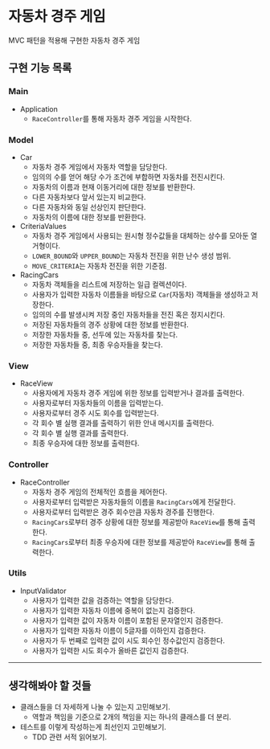 # 자동차 경주 게임

MVC 패턴을 적용해 구현한 자동차 경주 게임

## 구현 기능 목록

### Main

* Application
    * `RaceController`를 통해 자동차 경주 게임을 시작한다.

### Model

* Car
    * 자동차 경주 게임에서 자동차 역할을 담당한다.
    * 임의의 수를 얻어 해당 수가 조건에 부합하면 자동차를 전진시킨다.
    * 자동차의 이름과 현재 이동거리에 대한 정보를 반환한다.
    * 다른 자동차보다 앞서 있는지 비교한다.
    * 다른 자동차와 동일 선상인지 판단한다.
    * 자동차의 이름에 대한 정보를 반환한다.
* CriteriaValues
    * 자동차 경주 게임에서 사용되는 원시형 정수값들을 대체하는 상수를 모아둔 열거형이다.
    * `LOWER_BOUND`와 `UPPER_BOUND`는 자동차 전진을 위한 난수 생성 범위.
    * `MOVE_CRITERIA`는 자동차 전진을 위한 기준점.
* RacingCars
    * 자동차 객체들을 리스트에 저장하는 일급 컬렉션이다.
    * 사용자가 입력한 자동차 이름들을 바탕으로 `Car`(자동차) 객체들을 생성하고 저장한다.
    * 임의의 수를 발생시켜 저장 중인 자동차들을 전진 혹은 정지시킨다.
    * 저장된 자동차들의 경주 상황에 대한 정보를 반환한다.
    * 저장한 자동차들 중, 선두에 있는 자동차를 찾는다.
    * 저장한 자동차들 중, 최종 우승자들을 찾는다.

### View

* RaceView
    * 사용자에게 자동차 경주 게임에 위한 정보를 입력받거나 결과를 출력한다.
    * 사용자로부터 자동차들의 이름을 입력받는다.
    * 사용자로부터 경주 시도 회수를 입력받는다.
    * 각 회수 별 실행 결과를 출력하기 위한 안내 메시지를 출력한다.
    * 각 회수 별 실행 결과를 출력한다.
    * 최종 우승자에 대한 정보를 출력한다.

### Controller

* RaceController
    * 자동차 경주 게임의 전체적인 흐름을 제어한다.
    * 사용자로부터 입력받은 자동차들의 이름을 `RacingCars`에게 전달한다.
    * 사용자로부터 입력받은 경주 회수만큼 자동차 경주를 진행한다.
    * `RacingCars`로부터 경주 상황에 대한 정보를 제공받아 `RaceView`를 통해 출력한다.
    * `RacingCars`로부터 최종 우승자에 대한 정보를 제공받아 `RaceView`를 통해 출력한다.

### Utils

* InputValidator
    * 사용자가 입력한 값을 검증하는 역할을 담당한다.
    * 사용자가 입력한 자동차 이름에 중복이 없는지 검증한다.
    * 사용자가 입력한 값이 자동차 이름이 포함된 문자열인지 검증한다.
    * 사용자가 입력한 자동차 이름이 5글자를 이하인지 검증한다.
    * 사용자가 두 번째로 입력한 값이 시도 회수인 정수값인지 검증한다.
    * 사용자가 입력한 시도 회수가 올바른 값인지 검증한다.

---

## 생각해봐야 할 것들

* 클래스들을 더 자세하게 나눌 수 있는지 고민해보기.
    * 역할과 책임을 기준으로 2개의 책임을 지는 하나의 클래스를 더 분리.
* 테스트를 이렇게 작성하는게 최선인지 고민해보기.
    * TDD 관련 서적 읽어보기.